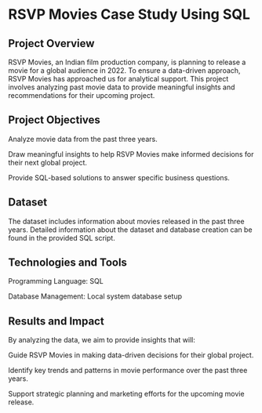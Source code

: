 # RSVP Movies Case Study Using SQL

## Project Overview
RSVP Movies, an Indian film production company, is planning to release a movie for a global audience in 2022. To ensure a data-driven approach, RSVP Movies has approached us for analytical support. This project involves analyzing past movie data to provide meaningful insights and recommendations for their upcoming project.

## Project Objectives
Analyze movie data from the past three years.

Draw meaningful insights to help RSVP Movies make informed decisions for their next global project.

Provide SQL-based solutions to answer specific business questions.

## Dataset
The dataset includes information about movies released in the past three years. Detailed information about the dataset and database creation can be found in the provided SQL script.

## Technologies and Tools
Programming Language: SQL

Database Management: Local system database setup

## Results and Impact
By analyzing the data, we aim to provide insights that will:

Guide RSVP Movies in making data-driven decisions for their global project.

Identify key trends and patterns in movie performance over the past three years.

Support strategic planning and marketing efforts for the upcoming movie release.
